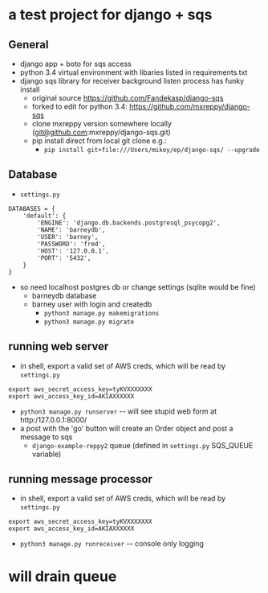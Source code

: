 # a test project for django + sqs


## General
* django app + boto for sqs access
* python 3.4 virtual environment with libaries listed in requirements.txt
* django sqs library for receiver background listen process has funky install
    * original source https://github.com/Fandekasp/django-sqs
    * forked to edit for python 3.4: https://github.com/mxreppy/django-sqs
    * clone mxreppy version somewhere locally (git@github.com:mxreppy/django-sqs.git)
    * pip install direct from local git clone e.g.:
        * `pip install git+file:///Users/mikey/ep/django-sqs/ --upgrade`
    
    
## Database 

* `settings.py`

```
DATABASES = {
    'default': {
        'ENGINE': 'django.db.backends.postgresql_psycopg2',
        'NAME': 'barneydb',
        'USER': 'barney',
        'PASSWORD': 'fred',
        'HOST': '127.0.0.1',
        'PORT': '5432',
    }
}
```
   
* so need localhost postgres db or change settings (sqlite would be fine)
    * barneydb database
    * barney user with login and createdb
        * `python3 manage.py makemigrations`
        * `python3 manage.py migrate`
     
## running web server
* in shell, export a valid set of AWS creds, which will be read by `settings.py`

```
export aws_secret_access_key=tyKVXXXXXXX
export aws_access_key_id=AKIAXXXXXX
```

* `python3 manage.py runserver`  -- will see stupid web form at http:/127.0.0.1:8000/
* a post with the 'go' button will create an Order object and post a message to sqs
    * `django-example-reppy2` queue (defined in `settings.py` SQS_QUEUE variable)
    
   
## running message processor
* in shell, export a valid set of AWS creds, which will be read by `settings.py`

```
export aws_secret_access_key=tyKVXXXXXXX
export aws_access_key_id=AKIAXXXXXX
```

* `python3 manage.py runreceiver`  -- console only logging
# will drain queue
    